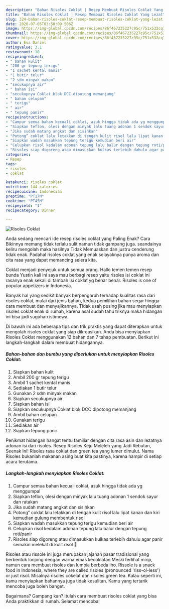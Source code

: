 ```yaml
---
description: "Bahan Risoles Coklat | Resep Membuat Risoles Coklat Yang Lezat"
title: "Bahan Risoles Coklat | Resep Membuat Risoles Coklat Yang Lezat"
slug: 324-bahan-risoles-coklat-resep-membuat-risoles-coklat-yang-lezat
date: 2020-07-05T03:58:09.506Z
image: https://img-global.cpcdn.com/recipes/86f467235227c95c/751x532cq70/risoles-coklat-foto-resep-utama.jpg
thumbnail: https://img-global.cpcdn.com/recipes/86f467235227c95c/751x532cq70/risoles-coklat-foto-resep-utama.jpg
cover: https://img-global.cpcdn.com/recipes/86f467235227c95c/751x532cq70/risoles-coklat-foto-resep-utama.jpg
author: Eva Daniel
ratingvalue: 3.1
reviewcount: 10
recipeingredient:
- " bahan kulit"
- "200 gr tepung terigu"
- "1 sachet kental manis"
- "1 butir telur"
- "2 sdm minyak makan"
- "secukupnya air"
- " bahan isi"
- "secukupnya Coklat blok DCC dipotong memanjang"
- " bahan celupan"
- " terigu"
- " air"
- " tepung panir"
recipeinstructions:
- "Campur semua bahan kecuali coklat, asuk hingga tidak ada yg menggumpal"
- "Siapkan teflon, olesi dengan minyak lalu tuang adonan 1 sendok sayur dan ratakan"
- "Jika sudah matang angkat dan sisihkan"
- "Potong” coklat lalu letakkan di tengah kulit risol lalu lipat kanan dan kiri kemudian gulung membentuk risol"
- "Siapkan wadah masukkan tepung terigu kemudian beri air"
- "Celupkan risol kedalam adonan tepung lalu balur dengan tepung roti/panir"
- "Risoles siap digoreng atau dimasukkan kulkas terlebih dahulu agar panir semakin melekat di kulit risol 🙏"
categories:
- Resep
tags:
- risoles
- coklat

katakunci: risoles coklat 
nutrition: 144 calories
recipecuisine: Indonesian
preptime: "PT17M"
cooktime: "PT45M"
recipeyield: "1"
recipecategory: Dinner

---
```



![Risoles Coklat](https://img-global.cpcdn.com/recipes/86f467235227c95c/751x532cq70/risoles-coklat-foto-resep-utama.jpg)

Anda sedang mencari ide resep risoles coklat yang Paling Enak? Cara Bikinnya memang tidak terlalu sulit namun tidak gampang juga. seandainya keliru mengolah maka hasilnya Tidak Memuaskan dan justru cenderung tidak enak. Padahal risoles coklat yang enak selayaknya punya aroma dan cita rasa yang dapat memancing selera kita.

Coklat menjadi penyejuk untuk semua orang. Hallo temen temen resep bunda Yustin kali ini saya mau berbagi resep yaitu risoles isi coklat ini rasanya enak sekali di tambah isi coklat yg benar benar. Risoles is one of popular appetizers in Indonesia.

Banyak hal yang sedikit banyak berpengaruh terhadap kualitas rasa dari risoles coklat, mulai dari jenis bahan, kedua pemilihan bahan segar hingga cara membuat dan menyajikannya. Tidak usah pusing jika mau menyiapkan risoles coklat enak di rumah, karena asal sudah tahu triknya maka hidangan ini bisa jadi suguhan istimewa.


Di bawah ini ada beberapa tips dan trik praktis yang dapat diterapkan untuk mengolah risoles coklat yang siap dikreasikan. Anda bisa menyiapkan Risoles Coklat menggunakan 12 bahan dan 7 tahap pembuatan. Berikut ini langkah-langkah dalam membuat hidangannya.

<!--inarticleads1-->

##### Bahan-bahan dan bumbu yang diperlukan untuk menyiapkan Risoles Coklat:

1. Siapkan  bahan kulit
1. Ambil 200 gr tepung terigu
1. Ambil 1 sachet kental manis
1. Sediakan 1 butir telur
1. Gunakan 2 sdm minyak makan
1. Siapkan secukupnya air
1. Siapkan  bahan isi
1. Siapkan secukupnya Coklat blok DCC dipotong memanjang
1. Ambil  bahan celupan
1. Gunakan  terigu
1. Sediakan  air
1. Siapkan  tepung panir


Penikmat hidangan hangat tentu familiar dengan cita rasa asin dan lezatnya adonan isi dari risoles. Resep Risoles Keju Meleleh yang Jadi Rebutan, Seenak Ini! Risoles rasa coklat dan green tea yang lumer dimulut. Nama Risoles bukanlah makanan asing buat kita pastinya, karena hampir di setiap acara terutama. 

<!--inarticleads2-->

##### Langkah-langkah menyiapkan Risoles Coklat:

1. Campur semua bahan kecuali coklat, asuk hingga tidak ada yg menggumpal
1. Siapkan teflon, olesi dengan minyak lalu tuang adonan 1 sendok sayur dan ratakan
1. Jika sudah matang angkat dan sisihkan
1. Potong” coklat lalu letakkan di tengah kulit risol lalu lipat kanan dan kiri kemudian gulung membentuk risol
1. Siapkan wadah masukkan tepung terigu kemudian beri air
1. Celupkan risol kedalam adonan tepung lalu balur dengan tepung roti/panir
1. Risoles siap digoreng atau dimasukkan kulkas terlebih dahulu agar panir semakin melekat di kulit risol 🙏


Risoles atau rissole ini juga merupakan jajanan pasar tradisional yang berbentuk lonjong dengan warna emas kecoklatan Meski terlihat mirip, namun cara membuat risoles dan lumpia berbeda lho. Rissole is a snack food in Indonesia, where they are called risoles (pronounced &#39;riss-ol-less&#39;) or just risol. Misalnya risoles cokelat dan risoles green tea. Kalau seperti ini, kamu menyiapkan bahannya juga tidak kesulitan. Kamu yang tertarik mencoba juga boleh banget. 

Bagaimana? Gampang kan? Itulah cara membuat risoles coklat yang bisa Anda praktikkan di rumah. Selamat mencoba!
